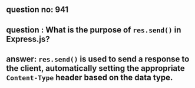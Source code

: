 
      
## question no: 941

## question : What is the purpose of `res.send()` in Express.js?

## answer: `res.send()` is used to send a response to the client, automatically setting the appropriate `Content-Type` header based on the data type.
      